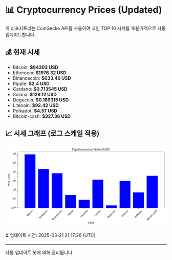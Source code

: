 
# 📊 Cryptocurrency Prices (Updated)

이 리포지토리는 CoinGecko API를 사용하여 코인 TOP 10 시세를 10분가격으로 자동 업데이트합니다.

## 💰 현재 시세
- Bitcoin: **$84303 USD**
- Ethereum: **$1976.32 USD**
- Binancecoin: **$633.46 USD**
- Ripple: **$2.4 USD**
- Cardano: **$0.713545 USD**
- Solana: **$129.12 USD**
- Dogecoin: **$0.169315 USD**
- Litecoin: **$92.42 USD**
- Polkadot: **$4.57 USD**
- Bitcoin-cash: **$327.36 USD**

## 📈 시세 그래프 (로그 스케일 적용)
![Crypto Prices](crypto_prices.png)

⏳ 업데이트 시간: 2025-03-21 21:17:26 (UTC)

---
자동 업데이트 봇에 의해 관리됩니다.
